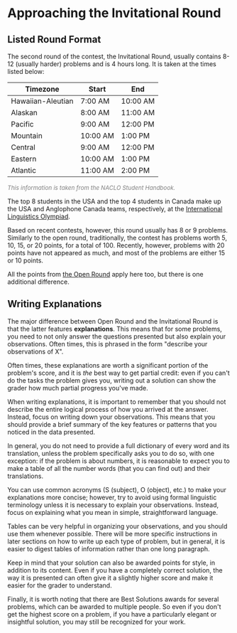 # Approaching the Invitational Round

## Listed Round Format

The second round of the contest, the Invitational Round, usually contains 8-12 (usually harder) problems and is 4 hours long. It is taken at the times listed below:

| Timezone | Start | End |
|--|--|--|
| Hawaiian-Aleutian | 7:00 AM | 10:00 AM |
| Alaskan | 8:00 AM | 11:00 AM |
| Pacific | 9:00 AM | 12:00 PM |
| Mountain | 10:00 AM | 1:00 PM |
| Central | 9:00 AM | 12:00 PM |
| Eastern | 10:00 AM | 1:00 PM |
| Atlantic | 11:00 AM | 2:00 PM |

<span style="font-size: small; color: grey; font-style: italic;">This information is taken from the NACLO Student Handbook.</span>

The top 8 students in the USA and the top 4 students in Canada make up the USA and Anglophone Canada teams, respectively, at the [International Linguistics Olympiad](https://ioling.org/).

Based on recent contests, however, this round usually has 8 or 9 problems. Similarly to the open round, traditionally, the contest has problems worth 5, 10, 15, or 20 points, for a total of 100. Recently, however, problems with 20 points have not appeared as much, and most of the problems are either 15 or 10 points.

All the points from [the Open Round](round-1.md) apply here too, but there is one additional difference.

## Writing Explanations

The major difference between Open Round and the Invitational Round is that the latter features **explanations**. This means that for some problems, you need to not only answer the questions presented but also explain your observations. Often times, this is phrased in the form "describe your observations of X".

Often times, these explanations are worth a significant portion of the problem's score, and it is *the* best way to get partial credit: even if you can't do the tasks the problem gives you, writing out a solution can show the grader how much partial progress you've made.

When writing explanations, it is important to remember that you should not describe the entire logical process of how you arrived at the answer. Instead, focus on writing down your observations. This means that you should provide a brief summary of the key features or patterns that you noticed in the data presented.

In general, you do not need to provide a full dictionary of every word and its translation, unless the problem specifically asks you to do so, with one exception: if the problem is about numbers, it is reasonable to expect you to make a table of all the number words (that you can find out) and their translations.

You can use common acronyms (S (subject), O (object), etc.) to make your explanations more concise; however, try to avoid using formal linguistic terminology unless it is necessary to explain your observations. Instead, focus on explaining what you mean in simple, straightforward language.

Tables can be very helpful in organizing your observations, and you should use them whenever possible. There will be more specific instructions in later sections on how to write up each type of problem, but in general, it is easier to digest tables of information rather than one long paragraph.

Keep in mind that your solution can also be awarded points for style, in addition to its content. Even if you have a completely correct solution, the way it is presented can often give it a slightly higher score and make it easier for the grader to understand.

Finally, it is worth noting that there are Best Solutions awards for several problems, which can be awarded to multiple people. So even if you don't get the highest score on a problem, if you have a particularly elegant or insightful solution, you may still be recognized for your work.
